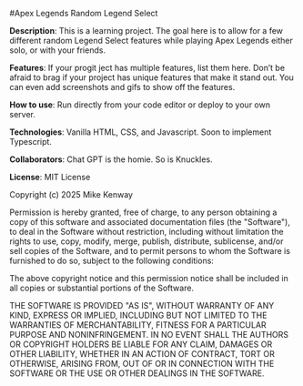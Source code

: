 #Apex Legends Random Legend Select

**Description**: This is a learning project. The goal here is to allow for a few different random Legend Select features while playing Apex Legends either solo, or with your friends.

**Features**: If your progit ject has multiple features, list them here. Don’t be afraid to brag if your project has unique features that make it stand out. You can even add screenshots and gifs to show off the features.

**How to use**: Run directly from your code editor or deploy to your own server.

**Technologies**: Vanilla HTML, CSS, and Javascript. Soon to implement Typescript.

**Collaborators**: Chat GPT is the homie. So is Knuckles.

**License**: MIT License

Copyright (c) 2025 Mike Kenway

Permission is hereby granted, free of charge, to any person obtaining a copy
of this software and associated documentation files (the "Software"), to deal
in the Software without restriction, including without limitation the rights
to use, copy, modify, merge, publish, distribute, sublicense, and/or sell
copies of the Software, and to permit persons to whom the Software is
furnished to do so, subject to the following conditions:

The above copyright notice and this permission notice shall be included in all
copies or substantial portions of the Software.

THE SOFTWARE IS PROVIDED "AS IS", WITHOUT WARRANTY OF ANY KIND, EXPRESS OR
IMPLIED, INCLUDING BUT NOT LIMITED TO THE WARRANTIES OF MERCHANTABILITY,
FITNESS FOR A PARTICULAR PURPOSE AND NONINFRINGEMENT. IN NO EVENT SHALL THE
AUTHORS OR COPYRIGHT HOLDERS BE LIABLE FOR ANY CLAIM, DAMAGES OR OTHER
LIABILITY, WHETHER IN AN ACTION OF CONTRACT, TORT OR OTHERWISE, ARISING FROM,
OUT OF OR IN CONNECTION WITH THE SOFTWARE OR THE USE OR OTHER DEALINGS IN THE
SOFTWARE.
